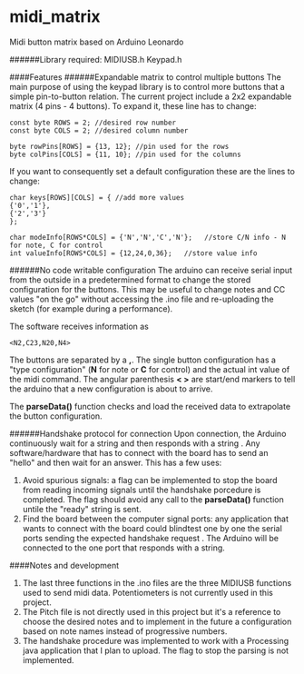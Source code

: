 # midi_matrix
Midi button matrix based on Arduino Leonardo

######Library required: 
MIDIUSB.h
Keypad.h

####Features
######Expandable matrix to control multiple buttons
The main purpose of using the keypad library is to control more buttons that a simple pin-to-button relation. The current project include a 2x2 expandable matrix (4 pins - 4 buttons). To expand it, these line has to change: 
```
const byte ROWS = 2; //desired row number
const byte COLS = 2; //desired column number

byte rowPins[ROWS] = {13, 12}; //pin used for the rows
byte colPins[COLS] = {11, 10}; //pin used for the columns
```
If you want to consequently set a default configuration these are the lines to change:
```
char keys[ROWS][COLS] = { //add more values 
{'0','1'},
{'2','3'}
};

char modeInfo[ROWS*COLS] = {'N','N','C','N'};   //store C/N info - N for note, C for control
int valueInfo[ROWS*COLS] = {12,24,0,36};   //store value info
```

######No code writable configuration
The arduino can receive serial input from the outside in a predetermined format to change the stored configuration for the buttons. This may be useful to change notes and CC values "on the go" without accessing the .ino file and re-uploading the sketch (for example during a performance).

The software receives information as
```
<N2,C23,N20,N4>
```
The buttons are separated by a **,**. The single button configuration has a "type configuration" (**N** for note or **C** for control) and the actual int value of the midi command. 
The angular parenthesis **< >** are start/end markers to tell the arduino that a new configuration is about to arrive. 

The **parseData()** function checks and load the received data to extrapolate the button configuration. 

######Handshake protocol for connection
Upon connection, the Arduino continuously wait for a string **<hello>** and then responds with a string **<ready>**. Any software/hardware that has to connect with the board has to send an "hello" and then wait for an answer. This has a few uses:
1) Avoid spurious signals: a flag can be implemented to stop the board from reading incoming signals until the handshake porcedure is completed. The flag should avoid any call to the **parseData()** function untile the "ready" string is sent.
2) Find the board between the computer signal ports: any application that wants to connect with the board could blindtest one by one the serial ports sending the expected handshake request **<hello>**. The Arduino will be connected to the one port that responds with a **<ready>** string.

####Notes and development 
1) The last three functions in the .ino files are the three MIDIUSB functions used to send midi data. Potentiometers is not currently used in this project.
2) The Pitch file is not directly used in this project but it's a reference to choose the desired notes and to implement in the future a configuration based on note names instead of progressive numbers. 
3) The handshake procedure was implemented to work with a Processing java application that I plan to upload. The flag to stop the parsing is not implemented. 
